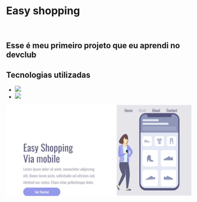 <h1>Easy shopping </h1> 
<br>
<h2> Esse é meu primeiro projeto que eu aprendi no devclub </h2>
<h2> Tecnologias utilizadas </h2>

  -  <img src="https://img.shields.io/badge/HTML5-E34F26?style=for-the-badge&logo=html5&logoColor=white" width= 80px href="logo-html">
  -  <img src="https://img.shields.io/badge/CSS3-1572B6?style=for-the-badge&logo=css3&logoColor=white" width= 80px href="logo-css">

<img src="https://github.com/Kyamcorte22/Easy-shopping/blob/master/Captura%20de%20tela_26-3-2024_185329_127.0.0.1.jpeg?raw=true">


